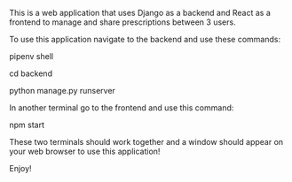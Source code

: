 This is a web application that uses Django as a backend and React as a frontend to manage and share prescriptions between 3 users.

To use this application navigate to the backend and use these commands:

pipenv shell

cd backend

python manage.py runserver

In another terminal go to the frontend and use this command:

npm start

These two terminals should work together and a window should appear on your web browser to use this application!

Enjoy!

